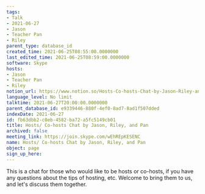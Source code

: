 ```yaml
---
tags:
- Talk
- 2021-06-27
- Jason
- Teacher Pan
- Riley
parent_type: database_id
created_time: 2021-06-25T08:55:00.0000000
last_edited_time: 2021-06-25T08:59:00.0000000
software: Skype
hosts:
- Jason
- Teacher Pan
- Riley
notion_url: https://www.notion.so/Hosts-Co-hosts-Chat-by-Jason-Riley-and-Pan-fb63dbb2c0eb4582ba72a5fc5149cb01
language_level: No limit
talktime: 2021-06-27T20:00:00.0000000
parent_database_id: e9339446-880f-4ef0-8ad7-8ad1f507dded
indexDate: 2021-06-27
id: fb63dbb2-c0eb-4582-ba72-a5fc5149cb01
title: Hosts/ Co-hosts Chat by Jason, Riley, and Pan
archived: false
meeting_link: https://join.skype.com/wEhREpKESENC
name: Hosts/ Co-hosts Chat by Jason, Riley, and Pan
object: page
sign_up_here: 
---
```


This is a chat for those who would like to be hosts or co-hosts, if you have any questions about the tips of hosting, etc. Welcome to bring them to us, and let's discuss them together.

